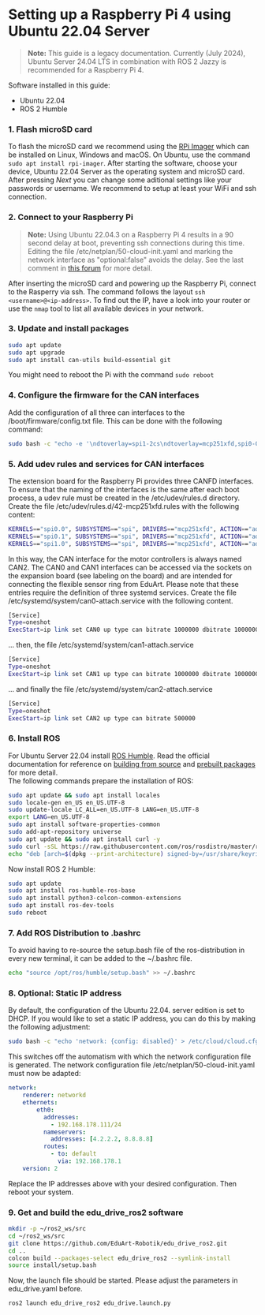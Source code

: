 # Setting up a Raspberry Pi 4 using Ubuntu 22.04 Server

>**Note:** This guide is a legacy documentation. Currently (July 2024), Ubuntu Server 24.04 LTS in combination with ROS 2 Jazzy is recommended for a Raspberry Pi 4.

Software installed in this guide: 
- Ubuntu 22.04
- ROS 2 Humble

### 1. Flash microSD card
To flash the microSD card we recommend using the [RPi Imager](https://www.raspberrypi.com/software/) which can be installed on Linux, Windows and macOS. On Ubuntu, use the command `sudo apt install rpi-imager`. After starting the software, choose your device, Ubuntu 22.04 Server as the operating system and microSD card. After pressing *Next* you can change some aditional settings like your passwords or username. We recommend to setup at least your WiFi and ssh connection.

### 2. Connect to your Raspberry Pi
> **Note:** Using Ubuntu 22.04.3 on a Raspberry Pi 4 results in a 90 second delay at boot, preventing ssh connections during this time. Editing the file /etc/netplan/50-cloud-init.yaml and marking the network interface as "optional:false" avoids the delay. See the last comment in [this forum](https://bugs.launchpad.net/ubuntu/+source/systemd/+bug/2036358) for more detail.

After inserting the microSD card and powering up the Raspberry Pi, connect to the Rasperry via ssh. The command follows the layout `ssh <username>@<ip-address>`. To find out the IP, have a look into your router or use the `nmap` tool to list all available devices in your network.

### 3. Update and install packages
```bash
sudo apt update
sudo apt upgrade
sudo apt install can-utils build-essential git
```
You might need to reboot the Pi with the command `sudo reboot`

### 4. Configure the firmware for the CAN interfaces
Add the configuration of all three can interfaces to the /boot/firmware/config.txt file. This can be done with the following command:
```bash
sudo bash -c "echo -e '\ndtoverlay=spi1-2cs\ndtoverlay=mcp251xfd,spi0-0,oscillator=40000000,interrupt=25\ndtoverlay=mcp251xfd,spi0-1,oscillator=40000000,interrupt=13\ndtoverlay=mcp251xfd,spi1-0,oscillator=40000000,interrupt=24' >> /boot/firmware/config.txt"
```
### 5. Add udev rules and services for CAN interfaces
The extension board for the Raspberry Pi provides three CANFD interfaces. To ensure that the naming of the interfaces is the same after each boot process, a udev rule must be created in the /etc/udev/rules.d directory. Create the file /etc/udev/rules.d/42-mcp251xfd.rules with the following content:
```bash
KERNELS=="spi0.0", SUBSYSTEMS=="spi", DRIVERS=="mcp251xfd", ACTION=="add", NAME="CAN0", TAG+="systemd", ENV{SYSTEMD_WANTS}="can0-attach.service"
KERNELS=="spi0.1", SUBSYSTEMS=="spi", DRIVERS=="mcp251xfd", ACTION=="add", NAME="CAN1", TAG+="systemd", ENV{SYSTEMD_WANTS}="can1-attach.service"
KERNELS=="spi1.0", SUBSYSTEMS=="spi", DRIVERS=="mcp251xfd", ACTION=="add", NAME="CAN2", TAG+="systemd", ENV{SYSTEMD_WANTS}="can2-attach.service"
```
In this way, the CAN interface for the motor controllers is always named CAN2. The CAN0 and CAN1 interfaces can be accessed via the sockets on the expansion board (see labeling on the board) and are intended for connecting the flexible sensor ring from EduArt. Please note that these entries require the definition of three systemd services. Create the file /etc/systemd/system/can0-attach.service with the following content.
```bash
[Service]
Type=oneshot
ExecStart=ip link set CAN0 up type can bitrate 1000000 dbitrate 1000000 fd on
```
... then, the file /etc/systemd/system/can1-attach.service
```bash
[Service]
Type=oneshot
ExecStart=ip link set CAN1 up type can bitrate 1000000 dbitrate 1000000 fd on
```

... and finally the file /etc/systemd/system/can2-attach.service
```bash
[Service]
Type=oneshot
ExecStart=ip link set CAN2 up type can bitrate 500000
```

### 6. Install ROS
For Ubuntu Server 22.04 install [ROS Humble](https://docs.ros.org/en/humble/Releases/Release-Humble-Hawksbill.html).
Read the official documentation for reference on [building from source](https://docs.ros.org/en/humble/Installation/Alternatives/Ubuntu-Development-Setup.html) and [prebuilt packages](https://docs.ros.org/en/humble/Installation/Ubuntu-Install-Debians.html) for more detail.\
The following commands prepare the installation of ROS:
```bash
sudo apt update && sudo apt install locales
sudo locale-gen en_US en_US.UTF-8
sudo update-locale LC_ALL=en_US.UTF-8 LANG=en_US.UTF-8
export LANG=en_US.UTF-8
sudo apt install software-properties-common
sudo add-apt-repository universe
sudo apt update && sudo apt install curl -y
sudo curl -sSL https://raw.githubusercontent.com/ros/rosdistro/master/ros.key -o /usr/share/keyrings/ros-archive-keyring.gpg
echo "deb [arch=$(dpkg --print-architecture) signed-by=/usr/share/keyrings/ros-archive-keyring.gpg] http://packages.ros.org/ros2/ubuntu $(. /etc/os-release && echo $UBUNTU_CODENAME) main" | sudo tee /etc/apt/sources.list.d/ros2.list > /dev/null
```
Now install ROS 2 Humble:
```bash
sudo apt update
sudo apt install ros-humble-ros-base
sudo apt install python3-colcon-common-extensions
sudo apt install ros-dev-tools
sudo reboot
```

### 7. Add ROS Distribution to .bashrc
To avoid having to re-source the setup.bash file of the ros-distribution in every new terminal, it can be added to the ~/.bashrc file.
```bash
echo "source /opt/ros/humble/setup.bash" >> ~/.bashrc
```

### 8. Optional: Static IP address
By default, the configuration of the Ubuntu 22.04. server edition is set to DHCP. If you would like to set a static IP address, you can do this by making the following adjustment:
```bash
sudo bash -c "echo 'network: {config: disabled}' > /etc/cloud/cloud.cfg.d/99-disable-network-config.cfg"
```
This switches off the automatism with which the network configuration file is generated. The network configuration file /etc/netplan/50-cloud-init.yaml must now be adapted:
```yaml
network:
    renderer: networkd
    ethernets:
        eth0:
          addresses:
            - 192.168.178.111/24
          nameservers:
            addresses: [4.2.2.2, 8.8.8.8]
          routes:
            - to: default
              via: 192.168.178.1
    version: 2
```
Replace the IP addresses above with your desired configuration. Then reboot your system.

### 9. Get and build the edu_drive_ros2 software
```bash
mkdir -p ~/ros2_ws/src
cd ~/ros2_ws/src
git clone https://github.com/EduArt-Robotik/edu_drive_ros2.git
cd ..
colcon build --packages-select edu_drive_ros2 --symlink-install
source install/setup.bash
```

Now, the launch file should be started. Please adjust the parameters in edu_drive.yaml before.
```bash
ros2 launch edu_drive_ros2 edu_drive.launch.py
```
